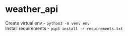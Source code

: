 # weather_api

Create virtual env - <code>python3 -m venv env</code></br>
Install requirements - <code>pip3 install -r requirements.txt</code></br>
